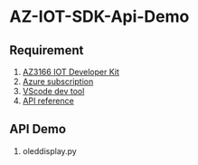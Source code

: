 # AZ-IOT-SDK-Api-Demo
## Requirement

1. [AZ3166 IOT Developer Kit](https://www.seeedstudio.com/AZ3166-IOT-Developer-Kit.html)
2. [Azure subscription](https://ms.portal.azure.com)
3. [VScode dev tool](https://code.visualstudio.com/)
4. [API reference](https://microsoft.github.io/azure-iot-developer-kit/docs/projects/)

## API Demo
1. oleddisplay.py

